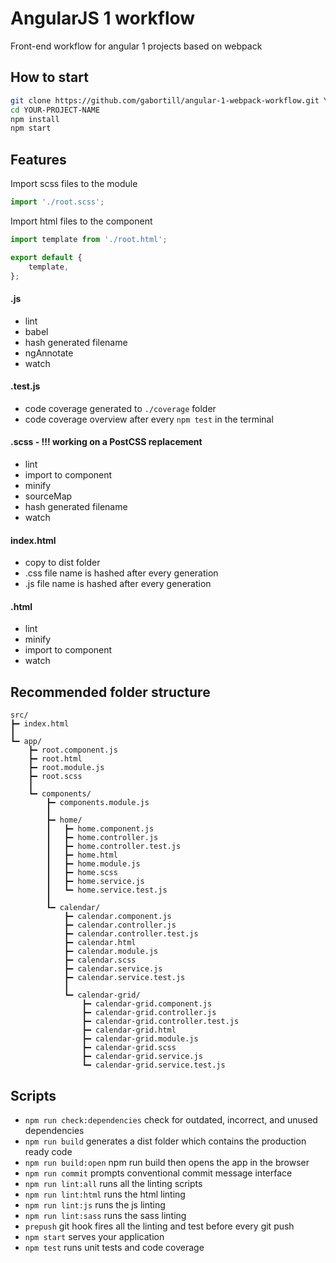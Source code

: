 # AngularJS 1 workflow
Front-end workflow for angular 1 projects based on webpack

## How to start
```sh
git clone https://github.com/gabortill/angular-1-webpack-workflow.git YOUR-PROJECT-NAME
cd YOUR-PROJECT-NAME
npm install
npm start
```

## Features
Import scss files to the module
```js
import './root.scss';
```

Import html files to the component
```js
import template from './root.html';

export default {
    template,
};
```

#### .js
- lint
- babel
- hash generated filename
- ngAnnotate
- watch

#### .test.js
- code coverage generated to `./coverage` folder
- code coverage overview after every `npm test` in the terminal

#### .scss - !!! working on a PostCSS replacement
- lint
- import to component
- minify
- sourceMap
- hash generated filename
- watch

#### index.html
- copy to dist folder
- .css file name is hashed after every generation
- .js file name is hashed after every generation

#### .html
- lint
- minify
- import to component
- watch

## Recommended folder structure
```
src/
┣━ index.html
┃
┗━ app/
    ┣━ root.component.js
    ┣━ root.html
    ┣━ root.module.js
    ┣━ root.scss
    ┃
    ┗━ components/
        ┣━ components.module.js
        ┃
        ┣━ home/
        ┃   ┣━ home.component.js
        ┃   ┣━ home.controller.js
        ┃   ┣━ home.controller.test.js
        ┃   ┣━ home.html
        ┃   ┣━ home.module.js
        ┃   ┣━ home.scss
        ┃   ┣━ home.service.js
        ┃   ┗━ home.service.test.js
        ┃
        ┗━ calendar/
            ┣━ calendar.component.js
            ┣━ calendar.controller.js
            ┣━ calendar.controller.test.js
            ┣━ calendar.html
            ┣━ calendar.module.js
            ┣━ calendar.scss
            ┣━ calendar.service.js
            ┣━ calendar.service.test.js
            ┃
            ┗━ calendar-grid/
                ┣━ calendar-grid.component.js
                ┣━ calendar-grid.controller.js
                ┣━ calendar-grid.controller.test.js
                ┣━ calendar-grid.html
                ┣━ calendar-grid.module.js
                ┣━ calendar-grid.scss
                ┣━ calendar-grid.service.js
                ┗━ calendar-grid.service.test.js
```

## Scripts
- `npm run check:dependencies` check for outdated, incorrect, and unused dependencies
- `npm run build` generates a dist folder which contains the production ready code
- `npm run build:open` npm run build then opens the app in the browser
- `npm run commit` prompts conventional commit message interface
- `npm run lint:all` runs all the linting scripts
- `npm run lint:html` runs the html linting
- `npm run lint:js` runs the js linting
- `npm run lint:sass` runs the sass linting
- `prepush` git hook fires all the linting and test before every git push
- `npm start` serves your application
- `npm test` runs unit tests and code coverage
